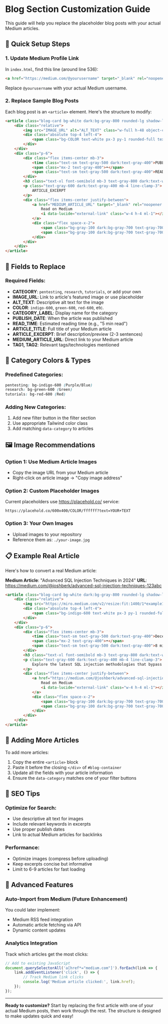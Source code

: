 # Blog Section Customization Guide

This guide will help you replace the placeholder blog posts with your actual Medium articles.

## 🔧 Quick Setup Steps

### 1. Update Medium Profile Link
In `index.html`, find this line (around line 536):
```html
<a href="https://medium.com/@yourusername" target="_blank" rel="noopener noreferrer">
```
Replace `@yourusername` with your actual Medium username.

### 2. Replace Sample Blog Posts
Each blog post is an `<article>` element. Here's the structure to modify:

```html
<article class="blog-card bg-white dark:bg-gray-800 rounded-lg shadow-lg overflow-hidden transform hover:-translate-y-2 transition-all duration-300" data-category="CATEGORY">
    <div class="relative">
        <img src="IMAGE_URL" alt="ALT_TEXT" class="w-full h-48 object-cover">
        <div class="absolute top-4 left-4">
            <span class="bg-COLOR text-white px-3 py-1 rounded-full text-sm font-medium">CATEGORY_LABEL</span>
        </div>
    </div>
    <div class="p-6">
        <div class="flex items-center mb-3">
            <time class="text-sm text-gray-500 dark:text-gray-400">PUBLISH_DATE</time>
            <span class="mx-2 text-gray-400">•</span>
            <span class="text-sm text-gray-500 dark:text-gray-400">READ_TIME</span>
        </div>
        <h3 class="text-xl font-semibold mb-3 text-gray-800 dark:text-white">ARTICLE_TITLE</h3>
        <p class="text-gray-600 dark:text-gray-400 mb-4 line-clamp-3">
            ARTICLE_EXCERPT
        </p>
        <div class="flex items-center justify-between">
            <a href="MEDIUM_ARTICLE_URL" target="_blank" rel="noopener noreferrer" class="inline-flex items-center text-indigo-600 hover:text-indigo-700 font-medium transition-colors duration-200">
                Read on Medium
                <i data-lucide="external-link" class="w-4 h-4 ml-1"></i>
            </a>
            <div class="flex space-x-2">
                <span class="bg-gray-100 dark:bg-gray-700 text-gray-700 dark:text-gray-300 text-xs px-2 py-1 rounded-full">TAG1</span>
                <span class="bg-gray-100 dark:bg-gray-700 text-gray-700 dark:text-gray-300 text-xs px-2 py-1 rounded-full">TAG2</span>
            </div>
        </div>
    </div>
</article>
```

## 📝 Fields to Replace

### Required Fields:
- **CATEGORY**: `pentesting`, `research`, `tutorials`, or add your own
- **IMAGE_URL**: Link to article's featured image or use placeholder
- **ALT_TEXT**: Descriptive alt text for the image
- **COLOR**: `indigo-600`, `green-600`, `red-600`, etc.
- **CATEGORY_LABEL**: Display name for the category
- **PUBLISH_DATE**: When the article was published
- **READ_TIME**: Estimated reading time (e.g., "5 min read")
- **ARTICLE_TITLE**: Full title of your Medium article
- **ARTICLE_EXCERPT**: Brief description/preview (2-3 sentences)
- **MEDIUM_ARTICLE_URL**: Direct link to your Medium article
- **TAG1, TAG2**: Relevant tags/technologies mentioned

## 🎨 Category Colors & Types

### Predefined Categories:
```css
pentesting: bg-indigo-600 (Purple/Blue)
research: bg-green-600 (Green)
tutorials: bg-red-600 (Red)
```

### Adding New Categories:
1. Add new filter button in the filter section
2. Use appropriate Tailwind color class
3. Add matching `data-category` to articles

## 🖼️ Image Recommendations

### Option 1: Use Medium Article Images
- Copy the image URL from your Medium article
- Right-click on article image → "Copy image address"

### Option 2: Custom Placeholder Images
Current placeholders use https://placehold.co/ service:
```
https://placehold.co/600x400/COLOR/ffffff?text=YOUR+TEXT
```

### Option 3: Your Own Images
- Upload images to your repository
- Reference them as: `./your-image.jpg`

## 📋 Example Real Article

Here's how to convert a real Medium article:

**Medium Article**: "Advanced SQL Injection Techniques in 2024"
**URL**: https://medium.com/@joshberk/advanced-sql-injection-techniques-123abc

```html
<article class="blog-card bg-white dark:bg-gray-800 rounded-lg shadow-lg overflow-hidden transform hover:-translate-y-2 transition-all duration-300" data-category="pentesting">
    <div class="relative">
        <img src="https://miro.medium.com/v2/resize:fit:1400/1*example123.jpeg" alt="SQL Injection demonstration in web application testing" class="w-full h-48 object-cover">
        <div class="absolute top-4 left-4">
            <span class="bg-indigo-600 text-white px-3 py-1 rounded-full text-sm font-medium">Pentesting</span>
        </div>
    </div>
    <div class="p-6">
        <div class="flex items-center mb-3">
            <time class="text-sm text-gray-500 dark:text-gray-400">December 15, 2024</time>
            <span class="mx-2 text-gray-400">•</span>
            <span class="text-sm text-gray-500 dark:text-gray-400">8 min read</span>
        </div>
        <h3 class="text-xl font-semibold mb-3 text-gray-800 dark:text-white">Advanced SQL Injection Techniques in 2024</h3>
        <p class="text-gray-600 dark:text-gray-400 mb-4 line-clamp-3">
            Explore the latest SQL injection methodologies that bypass modern web application firewalls. This comprehensive guide covers blind SQL injection, time-based attacks, and automated detection methods using industry-standard tools.
        </p>
        <div class="flex items-center justify-between">
            <a href="https://medium.com/@joshberk/advanced-sql-injection-techniques-123abc" target="_blank" rel="noopener noreferrer" class="inline-flex items-center text-indigo-600 hover:text-indigo-700 font-medium transition-colors duration-200">
                Read on Medium
                <i data-lucide="external-link" class="w-4 h-4 ml-1"></i>
            </a>
            <div class="flex space-x-2">
                <span class="bg-gray-100 dark:bg-gray-700 text-gray-700 dark:text-gray-300 text-xs px-2 py-1 rounded-full">SQLmap</span>
                <span class="bg-gray-100 dark:bg-gray-700 text-gray-700 dark:text-gray-300 text-xs px-2 py-1 rounded-full">WebSec</span>
            </div>
        </div>
    </div>
</article>
```

## 🔄 Adding More Articles

To add more articles:
1. Copy the entire `<article>` block
2. Paste it before the closing `</div>` of `#blog-container`
3. Update all the fields with your article information
4. Ensure the `data-category` matches one of your filter buttons

## 🎯 SEO Tips

### Optimize for Search:
- Use descriptive alt text for images
- Include relevant keywords in excerpts
- Use proper publish dates
- Link to actual Medium articles for backlinks

### Performance:
- Optimize images (compress before uploading)
- Keep excerpts concise but informative
- Limit to 6-9 articles for fast loading

## 🚀 Advanced Features

### Auto-Import from Medium (Future Enhancement)
You could later implement:
- Medium RSS feed integration
- Automatic article fetching via API
- Dynamic content updates

### Analytics Integration
Track which articles get the most clicks:
```javascript
// Add to existing JavaScript
document.querySelectorAll('a[href*="medium.com"]').forEach(link => {
    link.addEventListener('click', () => {
        // Track Medium link clicks
        console.log('Medium article clicked:', link.href);
    });
});
```

---

**Ready to customize?** Start by replacing the first article with one of your actual Medium posts, then work through the rest. The structure is designed to make updates quick and easy!
